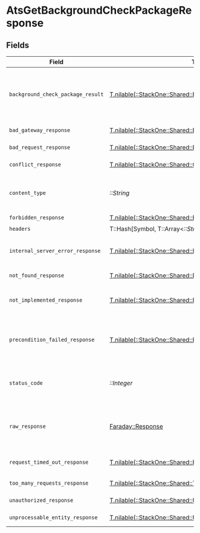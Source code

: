 # AtsGetBackgroundCheckPackageResponse


## Fields

| Field                                                                                                              | Type                                                                                                               | Required                                                                                                           | Description                                                                                                        |
| ------------------------------------------------------------------------------------------------------------------ | ------------------------------------------------------------------------------------------------------------------ | ------------------------------------------------------------------------------------------------------------------ | ------------------------------------------------------------------------------------------------------------------ |
| `background_check_package_result`                                                                                  | [T.nilable(::StackOne::Shared::BackgroundCheckPackageResult)](../../models/shared/backgroundcheckpackageresult.md) | :heavy_minus_sign:                                                                                                 | The background check package with the given identifier was retrieved.                                              |
| `bad_gateway_response`                                                                                             | [T.nilable(::StackOne::Shared::BadGatewayResponse)](../../models/shared/badgatewayresponse.md)                     | :heavy_minus_sign:                                                                                                 | Bad gateway error.                                                                                                 |
| `bad_request_response`                                                                                             | [T.nilable(::StackOne::Shared::BadRequestResponse)](../../models/shared/badrequestresponse.md)                     | :heavy_minus_sign:                                                                                                 | Invalid request.                                                                                                   |
| `conflict_response`                                                                                                | [T.nilable(::StackOne::Shared::ConflictResponse)](../../models/shared/conflictresponse.md)                         | :heavy_minus_sign:                                                                                                 | Conflict with current state.                                                                                       |
| `content_type`                                                                                                     | *::String*                                                                                                         | :heavy_check_mark:                                                                                                 | HTTP response content type for this operation                                                                      |
| `forbidden_response`                                                                                               | [T.nilable(::StackOne::Shared::ForbiddenResponse)](../../models/shared/forbiddenresponse.md)                       | :heavy_minus_sign:                                                                                                 | Forbidden.                                                                                                         |
| `headers`                                                                                                          | T::Hash[Symbol, T::Array<*::String*>]                                                                              | :heavy_check_mark:                                                                                                 | N/A                                                                                                                |
| `internal_server_error_response`                                                                                   | [T.nilable(::StackOne::Shared::InternalServerErrorResponse)](../../models/shared/internalservererrorresponse.md)   | :heavy_minus_sign:                                                                                                 | Server error while executing the request.                                                                          |
| `not_found_response`                                                                                               | [T.nilable(::StackOne::Shared::NotFoundResponse)](../../models/shared/notfoundresponse.md)                         | :heavy_minus_sign:                                                                                                 | Resource not found.                                                                                                |
| `not_implemented_response`                                                                                         | [T.nilable(::StackOne::Shared::NotImplementedResponse)](../../models/shared/notimplementedresponse.md)             | :heavy_minus_sign:                                                                                                 | This functionality is not implemented.                                                                             |
| `precondition_failed_response`                                                                                     | [T.nilable(::StackOne::Shared::PreconditionFailedResponse)](../../models/shared/preconditionfailedresponse.md)     | :heavy_minus_sign:                                                                                                 | Precondition failed: linked account belongs to a disabled integration.                                             |
| `status_code`                                                                                                      | *::Integer*                                                                                                        | :heavy_check_mark:                                                                                                 | HTTP response status code for this operation                                                                       |
| `raw_response`                                                                                                     | [Faraday::Response](https://www.rubydoc.info/gems/faraday/Faraday/Response)                                        | :heavy_check_mark:                                                                                                 | Raw HTTP response; suitable for custom response parsing                                                            |
| `request_timed_out_response`                                                                                       | [T.nilable(::StackOne::Shared::RequestTimedOutResponse)](../../models/shared/requesttimedoutresponse.md)           | :heavy_minus_sign:                                                                                                 | The request has timed out.                                                                                         |
| `too_many_requests_response`                                                                                       | [T.nilable(::StackOne::Shared::TooManyRequestsResponse)](../../models/shared/toomanyrequestsresponse.md)           | :heavy_minus_sign:                                                                                                 | Too many requests.                                                                                                 |
| `unauthorized_response`                                                                                            | [T.nilable(::StackOne::Shared::UnauthorizedResponse)](../../models/shared/unauthorizedresponse.md)                 | :heavy_minus_sign:                                                                                                 | Unauthorized access.                                                                                               |
| `unprocessable_entity_response`                                                                                    | [T.nilable(::StackOne::Shared::UnprocessableEntityResponse)](../../models/shared/unprocessableentityresponse.md)   | :heavy_minus_sign:                                                                                                 | Validation error.                                                                                                  |